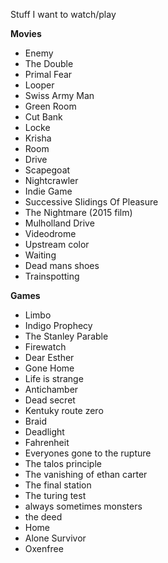 Stuff I want to watch/play

__Movies__
- Enemy
- The Double
- Primal Fear
- Looper
- Swiss Army Man
- Green Room
- Cut Bank
- Locke
- Krisha
- Room
- Drive
- Scapegoat
- Nightcrawler
- Indie Game
- Successive Slidings Of Pleasure
- The Nightmare (2015 film)
- Mulholland Drive
- Videodrome
- Upstream color
- Waiting
- Dead mans shoes
- Trainspotting

__Games__
- Limbo
- Indigo Prophecy
- The Stanley Parable
- Firewatch
- Dear Esther
- Gone Home
- Life is strange
- Antichamber
- Dead secret
- Kentuky route zero
- Braid
- Deadlight
- Fahrenheit
- Everyones gone to the rupture
- The talos principle
- The vanishing of ethan carter
- The final station
- The turing test
- always sometimes monsters
- the deed
- Home
- Alone Survivor
- Oxenfree
